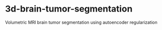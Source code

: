 # 3d-brain-tumor-segmentation
Volumetric MRI brain tumor segmentation using autoencoder regularization
